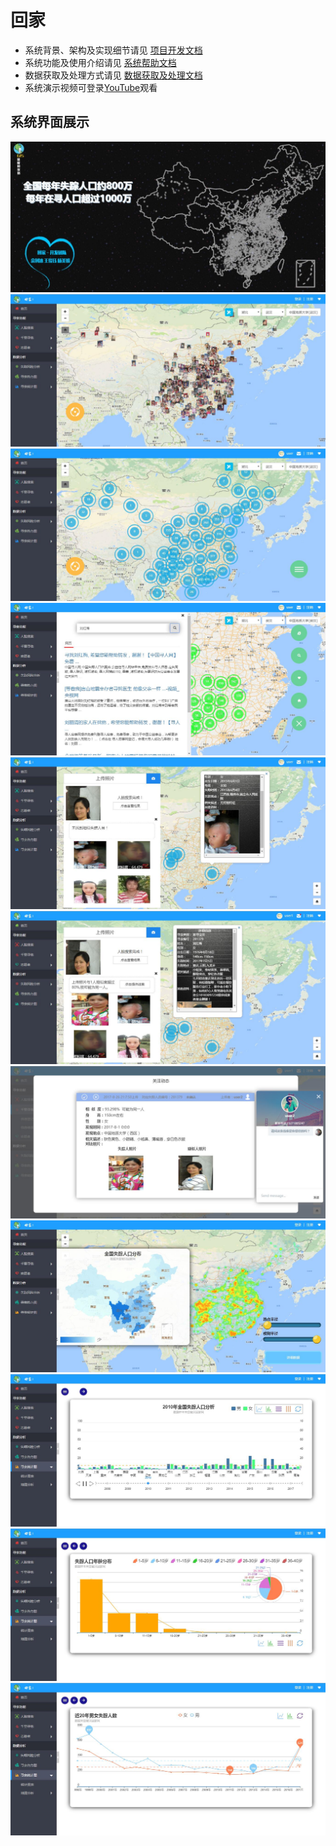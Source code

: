 # 回家
+ 系统背景、架构及实现细节请见 [项目开发文档](https://github.com/LB-Yu/GoHome/blob/master/doc/software_doc/%E5%9B%9E%E5%AE%B6_%E9%A1%B9%E7%9B%AE%E5%BC%80%E5%8F%91%E6%96%87%E6%A1%A3.pdf)
+ 系统功能及使用介绍请见 [系统帮助文档](https://github.com/LB-Yu/GoHome/blob/master/doc/software_doc/%E5%9B%9E%E5%AE%B6_%E5%B8%AE%E5%8A%A9%E6%96%87%E6%A1%A3.pdf)
+ 数据获取及处理方式请见 [数据获取及处理文档](https://github.com/LB-Yu/GoHome/blob/master/doc/software_doc/%E5%9B%9E%E5%AE%B6_%E6%95%B0%E6%8D%AE%E8%8E%B7%E5%8F%96%E5%8F%8A%E5%A4%84%E7%90%86.pdf)
+ 系统演示视频可登录[YouTube](https://youtu.be/xQcfjZ_Dlww)观看

## 系统界面展示
![01](https://github.com/LB-Yu/GoHome/blob/master/doc/images/01.jpg)
![02](https://github.com/LB-Yu/GoHome/blob/master/doc/images/02.jpg)
![04](https://github.com/LB-Yu/GoHome/blob/master/doc/images/04.jpg)
![10](https://github.com/LB-Yu/GoHome/blob/master/doc/images/10.jpg)
![14](https://github.com/LB-Yu/GoHome/blob/master/doc/images/14.jpg)
![15](https://github.com/LB-Yu/GoHome/blob/master/doc/images/15.jpg)
![17](https://github.com/LB-Yu/GoHome/blob/master/doc/images/17.jpg)
![28](https://github.com/LB-Yu/GoHome/blob/master/doc/images/28.jpg)
![29](https://github.com/LB-Yu/GoHome/blob/master/doc/images/29.jpg)
![30](https://github.com/LB-Yu/GoHome/blob/master/doc/images/30.jpg)
![31](https://github.com/LB-Yu/GoHome/blob/master/doc/images/31.jpg)
